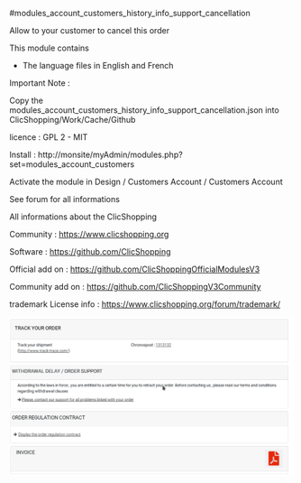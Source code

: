 #modules_account_customers_history_info_support_cancellation

Allow to your customer to cancel this order

This module contains

- The language files in English and French
  
Important Note :

Copy the modules_account_customers_history_info_support_cancellation.json into ClicShopping/Work/Cache/Github

licence  : GPL 2 - MIT

Install :
http://monsite/myAdmin/modules.php?set=modules_account_customers

Activate the module in Design / Customers Account / Customers Account

See forum for all informations

All informations about the ClicShopping

 Community : https://www.clicshopping.org

 Software : https://github.com/ClicShopping

 Official add on : https://github.com/ClicShoppingOfficialModulesV3

 Community add on : https://github.com/ClicShoppingV3Community

 trademark License info : https://www.clicshopping.org/forum/trademark/ 


![image](https://github.com/ClicShoppingOfficialModulesV3/modules_account_customers_history_info_support_cancellation/blob/master/ModuleInfosJson/image.png)



